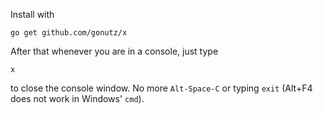 Install with

	go get github.com/gonutz/x

After that whenever you are in a console, just type

	x

to close the console window. No more `Alt-Space-C` or typing `exit` (Alt+F4 does not work in Windows' `cmd`).